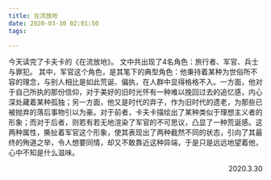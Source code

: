 ```yaml
---
title: 在流放地
date: 2020-03-30 02:01:50
tags:

---
```



今天读完了卡夫卡的《在流放地》。
文中共出现了4名角色：旅行者、军官、兵士与罪犯。
其中，军官这个角色，是其笔下的典型角色：他秉持着某种为世俗所不容的理念，与别人相比是如此荒诞、偏执，在人群中显得格格不入。一方面，他对于自己所执的那份信仰，对于美好的旧时光怀有一种难以挽回过去的追忆感，内心深处藏着某种孤独；另一方面，他又是时代的弃子，作为旧时代的遗老，为那些已被抛弃的落后事物引以为豪。对于前者，卡夫卡描绘出了某种类似于理想主义者的形象；而对于后者，则若有若无地渲染了军官的不可思议，凸显了一种荒诞感。这两种属性，撕扯着军官这个形象，使其表现出了两种截然不同的状态，引向了其最终的殉道之举，令人想要同情，却又不敢靠近这种异端，于是只是远远地望着他，心中不知是什么滋味。

<p align="right">2020.3.30</p>

